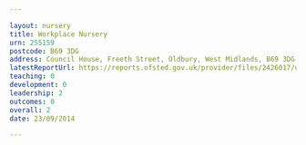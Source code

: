 ```yaml
---

layout: nursery
title: Workplace Nursery
urn: 255159
postcode: B69 3DG
address: Council House, Freeth Street, Oldbury, West Midlands, B69 3DG
latestReportUrl: https://reports.ofsted.gov.uk/provider/files/2426017/urn/255159.pdf
teaching: 0
development: 0
leadership: 2
outcomes: 0
overall: 2
date: 23/09/2014

---
```

